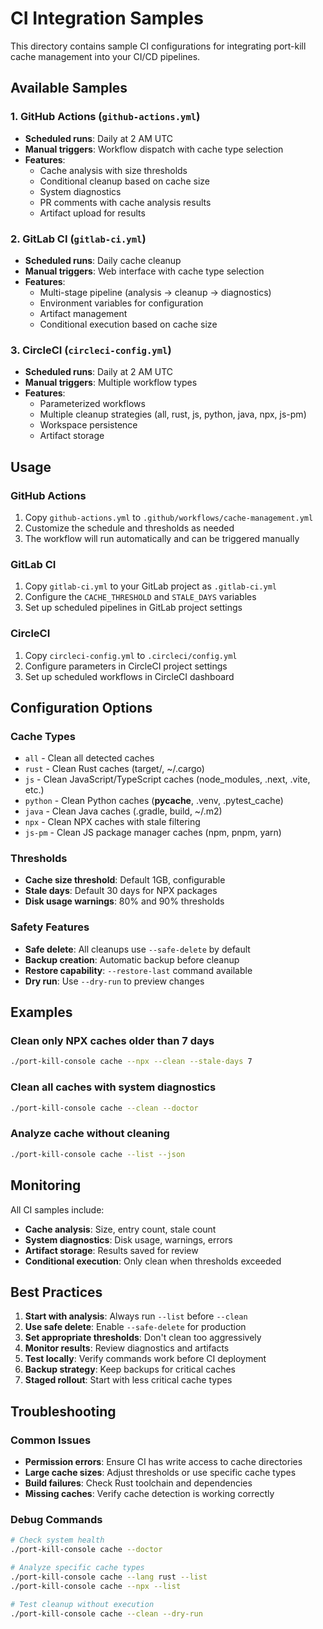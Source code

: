# CI Integration Samples

This directory contains sample CI configurations for integrating port-kill cache management into your CI/CD pipelines.

## Available Samples

### 1. GitHub Actions (`github-actions.yml`)
- **Scheduled runs**: Daily at 2 AM UTC
- **Manual triggers**: Workflow dispatch with cache type selection
- **Features**:
  - Cache analysis with size thresholds
  - Conditional cleanup based on cache size
  - System diagnostics
  - PR comments with cache analysis results
  - Artifact upload for results

### 2. GitLab CI (`gitlab-ci.yml`)
- **Scheduled runs**: Daily cache cleanup
- **Manual triggers**: Web interface with cache type selection
- **Features**:
  - Multi-stage pipeline (analysis → cleanup → diagnostics)
  - Environment variables for configuration
  - Artifact management
  - Conditional execution based on cache size

### 3. CircleCI (`circleci-config.yml`)
- **Scheduled runs**: Daily at 2 AM UTC
- **Manual triggers**: Multiple workflow types
- **Features**:
  - Parameterized workflows
  - Multiple cleanup strategies (all, rust, js, python, java, npx, js-pm)
  - Workspace persistence
  - Artifact storage

## Usage

### GitHub Actions
1. Copy `github-actions.yml` to `.github/workflows/cache-management.yml`
2. Customize the schedule and thresholds as needed
3. The workflow will run automatically and can be triggered manually

### GitLab CI
1. Copy `gitlab-ci.yml` to your GitLab project as `.gitlab-ci.yml`
2. Configure the `CACHE_THRESHOLD` and `STALE_DAYS` variables
3. Set up scheduled pipelines in GitLab project settings

### CircleCI
1. Copy `circleci-config.yml` to `.circleci/config.yml`
2. Configure parameters in CircleCI project settings
3. Set up scheduled workflows in CircleCI dashboard

## Configuration Options

### Cache Types
- `all` - Clean all detected caches
- `rust` - Clean Rust caches (target/, ~/.cargo)
- `js` - Clean JavaScript/TypeScript caches (node_modules, .next, .vite, etc.)
- `python` - Clean Python caches (__pycache__, .venv, .pytest_cache)
- `java` - Clean Java caches (.gradle, build, ~/.m2)
- `npx` - Clean NPX caches with stale filtering
- `js-pm` - Clean JS package manager caches (npm, pnpm, yarn)

### Thresholds
- **Cache size threshold**: Default 1GB, configurable
- **Stale days**: Default 30 days for NPX packages
- **Disk usage warnings**: 80% and 90% thresholds

### Safety Features
- **Safe delete**: All cleanups use `--safe-delete` by default
- **Backup creation**: Automatic backup before cleanup
- **Restore capability**: `--restore-last` command available
- **Dry run**: Use `--dry-run` to preview changes

## Examples

### Clean only NPX caches older than 7 days
```bash
./port-kill-console cache --npx --clean --stale-days 7
```

### Clean all caches with system diagnostics
```bash
./port-kill-console cache --clean --doctor
```

### Analyze cache without cleaning
```bash
./port-kill-console cache --list --json
```

## Monitoring

All CI samples include:
- **Cache analysis**: Size, entry count, stale count
- **System diagnostics**: Disk usage, warnings, errors
- **Artifact storage**: Results saved for review
- **Conditional execution**: Only clean when thresholds exceeded

## Best Practices

1. **Start with analysis**: Always run `--list` before `--clean`
2. **Use safe delete**: Enable `--safe-delete` for production
3. **Set appropriate thresholds**: Don't clean too aggressively
4. **Monitor results**: Review diagnostics and artifacts
5. **Test locally**: Verify commands work before CI deployment
6. **Backup strategy**: Keep backups for critical caches
7. **Staged rollout**: Start with less critical cache types

## Troubleshooting

### Common Issues
- **Permission errors**: Ensure CI has write access to cache directories
- **Large cache sizes**: Adjust thresholds or use specific cache types
- **Build failures**: Check Rust toolchain and dependencies
- **Missing caches**: Verify cache detection is working correctly

### Debug Commands
```bash
# Check system health
./port-kill-console cache --doctor

# Analyze specific cache types
./port-kill-console cache --lang rust --list
./port-kill-console cache --npx --list

# Test cleanup without execution
./port-kill-console cache --clean --dry-run
```
